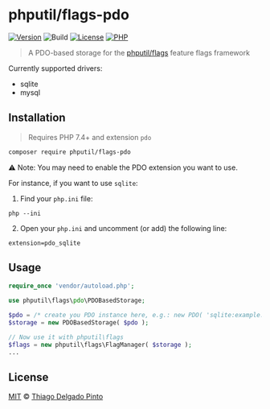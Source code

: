 # phputil/flags-pdo

[![Version](https://poser.pugx.org/phputil/flags-pdo/v?style=flat-square)](https://packagist.org/packages/phputil/flags-pdo)
![Build](https://github.com/thiagodp/phputil-flags-pdo/actions/workflows/ci.yml/badge.svg?style=flat)
[![License](https://poser.pugx.org/phputil/flags-pdo/license?style=flat-square)](https://packagist.org/packages/phputil/flags-pdo)
[![PHP](http://poser.pugx.org/phputil/flags-pdo/require/php)](https://packagist.org/packages/phputil/flags-pdo)

> A PDO-based storage for the [phputil/flags](https://github.com/thiagodp/phputil-flags) feature flags framework

Currently supported drivers:
- sqlite
- mysql

## Installation

> Requires PHP 7.4+ and extension `pdo`

```bash
composer require phputil/flags-pdo
```

⚠ Note: You may need to enable the PDO extension you want to use.

For instance, if you want to use `sqlite`:
1. Find your `php.ini` file:

`php --ini`

2. Open your `php.ini` and uncomment (or add) the following line:

`extension=pdo_sqlite`

## Usage

```php
require_once 'vendor/autoload.php';

use phputil\flags\pdo\PDOBasedStorage;

$pdo = /* create you PDO instance here, e.g.: new PDO( 'sqlite:example.sqlite' ) */;
$storage = new PDOBasedStorage( $pdo );

// Now use it with phputil\flags
$flags = new phputil\flags\FlagManager( $storage );
...
```

## License

[MIT](/LICENSE) © [Thiago Delgado Pinto](https://github.com/thiagodp)
